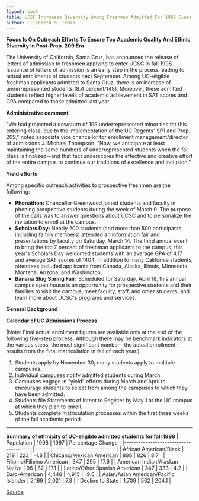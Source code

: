 ```yaml
---
layout: post
title: UCSC Increases Diversity Among Freshmen Admitted For 1998 Class
author: Elizabeth M. Irwin
---
```


**Focus Is On Outreach Efforts To Ensure Top Academic Quality And Ethnic Diversity In Post-Prop. 209 Era**

The University of California, Santa Cruz, has announced the release of letters of admission to freshmen applying to enter UCSC in fall 1998. Issuance of letters of admission is an early step in the process leading to actual enrollments of students next September. Among UC-eligible freshman applicants admitted to Santa Cruz, there is an increase of underrepresented students (8.4 percent/148). Moreover, these admitted students reflect higher levels of academic achievement in SAT scores and GPA compared to those admitted last year.

**Administrative comment**

"We had projected a downturn of 109 underrepresented minorities for this entering class, due to the implementation of the UC Regents' SP1 and Prop. 209," noted associate vice chancellor for enrollment management/director of admissions J. Michael Thompson. "Now, we anticipate at least maintaining the same numbers of underrepresented students when the fall class is finalized--and that fact underscores the effective and creative effort of the entire campus to continue our traditions of excellence and inclusion."

**Yield efforts**

Among specific outreach activities to prospective freshmen are the following:
* **Phonathon:** Chancellor Greenwood joined students and faculty in phoning prospective students during the week of March 9. The purpose of the calls was to answer questions about UCSC and to personalize the invitation to enroll at the campus.
* **Scholars Day:** Nearly 200 students (and more than 500 participants, including family members) attended an information fair and presentations by faculty on Saturday, March 14. The third annual event to bring the top 7 percent of freshman applicants to the campus, this year's Scholars Day welcomed students with an average GPA of 4.17 and average SAT scores of 1404. In addition to many California students, attendees included applicants from Canada, Alaska, Illinois, Minnesota, Montana, Arizona, and Washington.
* **Banana Slug Spring Fair:** Scheduled for Saturday, April 18, this annual campus open house is an opportunity for prospective students and their families to visit the campus, meet faculty, staff, and other students, and learn more about UCSC's programs and services.

**General Background**

**Calendar of UC Admissions Process**

(Note: Final actual enrollment figures are available only at the end of the following five-step process. Although there may be benchmark indicators at the various steps, the most significant number--the actual enrollment--results from the final matriculation in fall of each year.)

1. Students apply by November 30; many students apply to multiple campuses.
2. Individual campuses notify admitted students during March.
3. Campuses engage in "yield" efforts during March and April to encourage students to select from among the campuses to which they have been admitted.
4. Students file Statements of Intent to Register by May 1 at the UC campus at which they plan to enroll.
5. Students complete matriculation processes within the first three weeks of the fall academic period.

* * *

**Summary of ethnicity of UC-eligible admitted students for fall 1998**
| Population                            | 1998  | 1997  | Percentage Change |
|---------------------------------------|-------|-------|-------------------|
| African American/Black                | 219   | 223   | -1.8              |
| Chicano/Mexican American              | 898   | 826   | 8.7               |
| Filipino/Filipino American            | 347   | 295   | 17.6              |
| American Indian/Alaskan Native        | 96    | 82    | 17.1              |
| Latino/Other Spanish American         | 347   | 333   | 4.2               |
| Euro-American                         | 4,448 | 4,915 | -9.5              |
| Asian/Asian American/Pacific Islander | 2,169 | 2,021 | 7.3               |
| Decline to State                      | 1,709 | 562   | 204.1             |

[Source](http://www1.ucsc.edu/oncampus/currents/97-98/04-06/admissions.htm "Permalink to Admissions figures for fall 1998 freshman class: 04-06-98")
